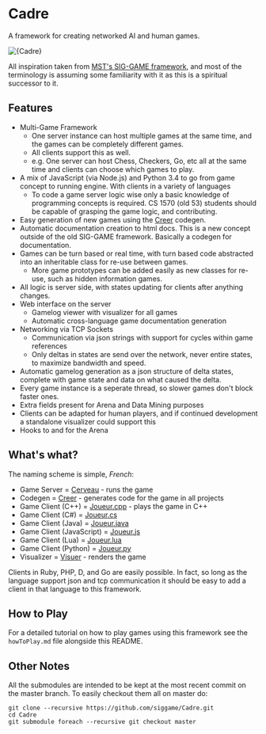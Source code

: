 # Cadre
A framework for creating networked AI and human games.

![{Cadre}](http://i.imgur.com/17wwI3f.png)

All inspiration taken from [MST's SIG-GAME framework](https://github.com/siggame), and most of the terminology is assuming some familiarity with it as this is a spiritual successor to it.

## Features

* Multi-Game Framework
  * One server instance can host multiple games at the same time, and the games can be completely different games.
  * All clients support this as well.
  * e.g. One server can host Chess, Checkers, Go, etc all at the same time and clients can choose which games to play.
* A mix of JavaScript (via Node.js) and Python 3.4 to go from game concept to running engine. With clients in a variety of languages
  * To code a game server logic wise only a basic knowledge of programming concepts is required. CS 1570 (old 53) students should be capable of grasping the game logic, and contributing.
* Easy generation of new games using the [Creer](https://github.com/siggame/Creer) codegen.
* Automatic documentation creation to html docs. This is a new concept outside of the old SIG-GAME framework. Basically a codegen for documentation.
* Games can be turn based or real time, with turn based code abstracted into an inheritable class for re-use between games.
  * More game prototypes can be added easily as new classes for re-use, such as hidden information games.
* All logic is server side, with states updating for clients after anything changes.
* Web interface on the server
  * Gamelog viewer with visualizer for all games
  * Automatic cross-language game documentation generation
* Networking via TCP Sockets
  * Communication via json strings with support for cycles within game references
  * Only deltas in states are send over the network, never entire states, to maximize bandwidth and speed.
* Automatic gamelog generation as a json structure of delta states, complete with game state and data on what caused the delta.
* Every game instance is a seperate thread, so slower games don't block faster ones.
* Extra fields present for Arena and Data Mining purposes
* Clients can be adapted for human players, and if continued development a standalone visualizer could support this
* Hooks to and for the Arena

## What's what?

The naming scheme is simple, *French*:

* Game Server = [Cerveau](https://github.com/siggame/Cerveau) - runs the game
* Codegen = [Creer](https://github.com/siggame/Creer) - generates code for the game in all projects
* Game Client (C++) = [Joueur.cpp](https://github.com/siggame/Joueur.cpp) - plays the game in C++
* Game Client (C#) = [Joueur.cs](https://github.com/siggame/Joueur.cs)
* Game Client (Java) = [Joueur.java](https://github.com/siggame/Joueur.java)
* Game Client (JavaScript) = [Joueur.js](https://github.com/siggame/Joueur.js)
* Game Client (Lua) = [Joueur.lua](https://github.com/siggame/Joueur.lua)
* Game Client (Python) = [Joueur.py](https://github.com/siggame/Joueur.py)
* Visualizer = [Visuer](https://github.com/siggame/Viseur) - renders the game

Clients in Ruby, PHP, D, and Go are easily possible. In fact, so long as the language support json and tcp communication it should be easy to add a client in that language to this framework.

## How to Play

For a detailed tutorial on how to play games using this framework see the `howToPlay.md` file alongside this README.

## Other Notes

All the submodules are intended to be kept at the most recent commit on the master branch. To easily checkout them all on master do:

```
git clone --recursive https://github.com/siggame/Cadre.git
cd Cadre
git submodule foreach --recursive git checkout master
```
